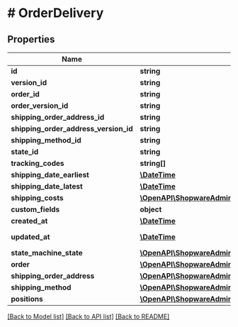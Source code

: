 # # OrderDelivery

## Properties

Name | Type | Description | Notes
------------ | ------------- | ------------- | -------------
**id** | **string** |  | [optional]
**version_id** | **string** |  | [optional]
**order_id** | **string** |  |
**order_version_id** | **string** |  | [optional]
**shipping_order_address_id** | **string** |  |
**shipping_order_address_version_id** | **string** |  | [optional]
**shipping_method_id** | **string** |  |
**state_id** | **string** |  |
**tracking_codes** | **string[]** |  |
**shipping_date_earliest** | [**\DateTime**](\DateTime.md) |  |
**shipping_date_latest** | [**\DateTime**](\DateTime.md) |  |
**shipping_costs** | [**\OpenAPI\ShopwareAdminApiClient\Model\OrderJsonApiAllOfShippingCosts**](OrderJsonApiAllOfShippingCosts.md) |  | [optional]
**custom_fields** | **object** |  | [optional]
**created_at** | [**\DateTime**](\DateTime.md) |  | [readonly]
**updated_at** | [**\DateTime**](\DateTime.md) |  | [optional] [readonly]
**state_machine_state** | [**\OpenAPI\ShopwareAdminApiClient\Model\StateMachineState**](StateMachineState.md) |  | [optional]
**order** | [**\OpenAPI\ShopwareAdminApiClient\Model\Order**](Order.md) |  | [optional]
**shipping_order_address** | [**\OpenAPI\ShopwareAdminApiClient\Model\OrderAddress**](OrderAddress.md) |  | [optional]
**shipping_method** | [**\OpenAPI\ShopwareAdminApiClient\Model\ShippingMethod**](ShippingMethod.md) |  | [optional]
**positions** | [**\OpenAPI\ShopwareAdminApiClient\Model\OrderDeliveryPosition[]**](OrderDeliveryPosition.md) |  | [optional]

[[Back to Model list]](../../README.md#models) [[Back to API list]](../../README.md#endpoints) [[Back to README]](../../README.md)
